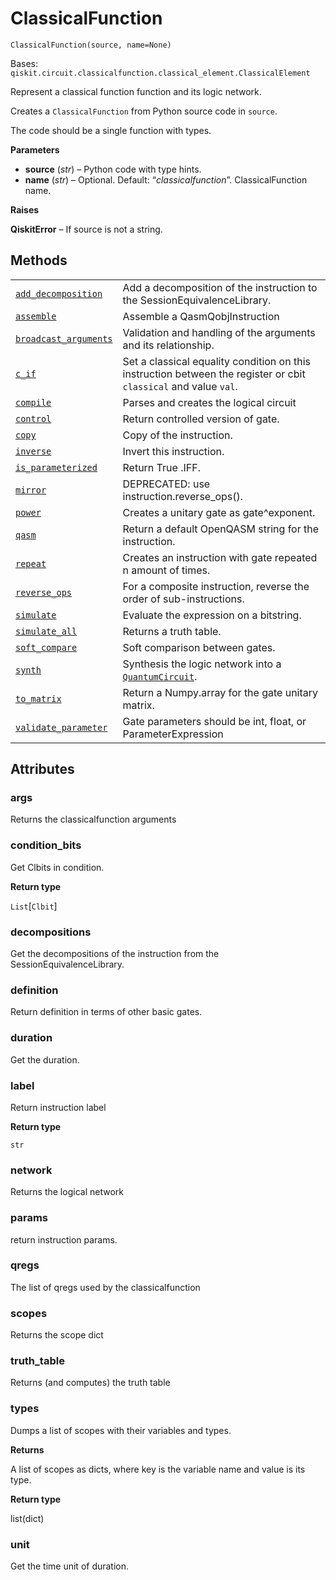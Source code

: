 # ClassicalFunction

<span id="undefined" />

`ClassicalFunction(source, name=None)`

Bases: `qiskit.circuit.classicalfunction.classical_element.ClassicalElement`

Represent a classical function function and its logic network.

Creates a `ClassicalFunction` from Python source code in `source`.

The code should be a single function with types.

**Parameters**

*   **source** (*str*) – Python code with type hints.
*   **name** (*str*) – Optional. Default: “*classicalfunction*”. ClassicalFunction name.

**Raises**

**QiskitError** – If source is not a string.

## Methods

|                                                                                                                                                                                                                                                 |                                                                                                                                                     |
| ----------------------------------------------------------------------------------------------------------------------------------------------------------------------------------------------------------------------------------------------- | --------------------------------------------------------------------------------------------------------------------------------------------------- |
| [`add_decomposition`](qiskit.circuit.classicalfunction.ClassicalFunction.add_decomposition#qiskit.circuit.classicalfunction.ClassicalFunction.add_decomposition "qiskit.circuit.classicalfunction.ClassicalFunction.add_decomposition")         | Add a decomposition of the instruction to the SessionEquivalenceLibrary.                                                                            |
| [`assemble`](qiskit.circuit.classicalfunction.ClassicalFunction.assemble#qiskit.circuit.classicalfunction.ClassicalFunction.assemble "qiskit.circuit.classicalfunction.ClassicalFunction.assemble")                                             | Assemble a QasmQobjInstruction                                                                                                                      |
| [`broadcast_arguments`](qiskit.circuit.classicalfunction.ClassicalFunction.broadcast_arguments#qiskit.circuit.classicalfunction.ClassicalFunction.broadcast_arguments "qiskit.circuit.classicalfunction.ClassicalFunction.broadcast_arguments") | Validation and handling of the arguments and its relationship.                                                                                      |
| [`c_if`](qiskit.circuit.classicalfunction.ClassicalFunction.c_if#qiskit.circuit.classicalfunction.ClassicalFunction.c_if "qiskit.circuit.classicalfunction.ClassicalFunction.c_if")                                                             | Set a classical equality condition on this instruction between the register or cbit `classical` and value `val`.                                    |
| [`compile`](qiskit.circuit.classicalfunction.ClassicalFunction.compile#qiskit.circuit.classicalfunction.ClassicalFunction.compile "qiskit.circuit.classicalfunction.ClassicalFunction.compile")                                                 | Parses and creates the logical circuit                                                                                                              |
| [`control`](qiskit.circuit.classicalfunction.ClassicalFunction.control#qiskit.circuit.classicalfunction.ClassicalFunction.control "qiskit.circuit.classicalfunction.ClassicalFunction.control")                                                 | Return controlled version of gate.                                                                                                                  |
| [`copy`](qiskit.circuit.classicalfunction.ClassicalFunction.copy#qiskit.circuit.classicalfunction.ClassicalFunction.copy "qiskit.circuit.classicalfunction.ClassicalFunction.copy")                                                             | Copy of the instruction.                                                                                                                            |
| [`inverse`](qiskit.circuit.classicalfunction.ClassicalFunction.inverse#qiskit.circuit.classicalfunction.ClassicalFunction.inverse "qiskit.circuit.classicalfunction.ClassicalFunction.inverse")                                                 | Invert this instruction.                                                                                                                            |
| [`is_parameterized`](qiskit.circuit.classicalfunction.ClassicalFunction.is_parameterized#qiskit.circuit.classicalfunction.ClassicalFunction.is_parameterized "qiskit.circuit.classicalfunction.ClassicalFunction.is_parameterized")             | Return True .IFF.                                                                                                                                   |
| [`mirror`](qiskit.circuit.classicalfunction.ClassicalFunction.mirror#qiskit.circuit.classicalfunction.ClassicalFunction.mirror "qiskit.circuit.classicalfunction.ClassicalFunction.mirror")                                                     | DEPRECATED: use instruction.reverse\_ops().                                                                                                         |
| [`power`](qiskit.circuit.classicalfunction.ClassicalFunction.power#qiskit.circuit.classicalfunction.ClassicalFunction.power "qiskit.circuit.classicalfunction.ClassicalFunction.power")                                                         | Creates a unitary gate as gate^exponent.                                                                                                            |
| [`qasm`](qiskit.circuit.classicalfunction.ClassicalFunction.qasm#qiskit.circuit.classicalfunction.ClassicalFunction.qasm "qiskit.circuit.classicalfunction.ClassicalFunction.qasm")                                                             | Return a default OpenQASM string for the instruction.                                                                                               |
| [`repeat`](qiskit.circuit.classicalfunction.ClassicalFunction.repeat#qiskit.circuit.classicalfunction.ClassicalFunction.repeat "qiskit.circuit.classicalfunction.ClassicalFunction.repeat")                                                     | Creates an instruction with gate repeated n amount of times.                                                                                        |
| [`reverse_ops`](qiskit.circuit.classicalfunction.ClassicalFunction.reverse_ops#qiskit.circuit.classicalfunction.ClassicalFunction.reverse_ops "qiskit.circuit.classicalfunction.ClassicalFunction.reverse_ops")                                 | For a composite instruction, reverse the order of sub-instructions.                                                                                 |
| [`simulate`](qiskit.circuit.classicalfunction.ClassicalFunction.simulate#qiskit.circuit.classicalfunction.ClassicalFunction.simulate "qiskit.circuit.classicalfunction.ClassicalFunction.simulate")                                             | Evaluate the expression on a bitstring.                                                                                                             |
| [`simulate_all`](qiskit.circuit.classicalfunction.ClassicalFunction.simulate_all#qiskit.circuit.classicalfunction.ClassicalFunction.simulate_all "qiskit.circuit.classicalfunction.ClassicalFunction.simulate_all")                             | Returns a truth table.                                                                                                                              |
| [`soft_compare`](qiskit.circuit.classicalfunction.ClassicalFunction.soft_compare#qiskit.circuit.classicalfunction.ClassicalFunction.soft_compare "qiskit.circuit.classicalfunction.ClassicalFunction.soft_compare")                             | Soft comparison between gates.                                                                                                                      |
| [`synth`](qiskit.circuit.classicalfunction.ClassicalFunction.synth#qiskit.circuit.classicalfunction.ClassicalFunction.synth "qiskit.circuit.classicalfunction.ClassicalFunction.synth")                                                         | Synthesis the logic network into a [`QuantumCircuit`](qiskit.circuit.QuantumCircuit#qiskit.circuit.QuantumCircuit "qiskit.circuit.QuantumCircuit"). |
| [`to_matrix`](qiskit.circuit.classicalfunction.ClassicalFunction.to_matrix#qiskit.circuit.classicalfunction.ClassicalFunction.to_matrix "qiskit.circuit.classicalfunction.ClassicalFunction.to_matrix")                                         | Return a Numpy.array for the gate unitary matrix.                                                                                                   |
| [`validate_parameter`](qiskit.circuit.classicalfunction.ClassicalFunction.validate_parameter#qiskit.circuit.classicalfunction.ClassicalFunction.validate_parameter "qiskit.circuit.classicalfunction.ClassicalFunction.validate_parameter")     | Gate parameters should be int, float, or ParameterExpression                                                                                        |

## Attributes

<span id="undefined" />

### args

Returns the classicalfunction arguments

<span id="undefined" />

### condition\_bits

Get Clbits in condition.

**Return type**

`List`\[`Clbit`]

<span id="undefined" />

### decompositions

Get the decompositions of the instruction from the SessionEquivalenceLibrary.

<span id="undefined" />

### definition

Return definition in terms of other basic gates.

<span id="undefined" />

### duration

Get the duration.

<span id="undefined" />

### label

Return instruction label

**Return type**

`str`

<span id="undefined" />

### network

Returns the logical network

<span id="undefined" />

### params

return instruction params.

<span id="undefined" />

### qregs

The list of qregs used by the classicalfunction

<span id="undefined" />

### scopes

Returns the scope dict

<span id="undefined" />

### truth\_table

Returns (and computes) the truth table

<span id="undefined" />

### types

Dumps a list of scopes with their variables and types.

**Returns**

A list of scopes as dicts, where key is the variable name and value is its type.

**Return type**

list(dict)

<span id="undefined" />

### unit

Get the time unit of duration.
